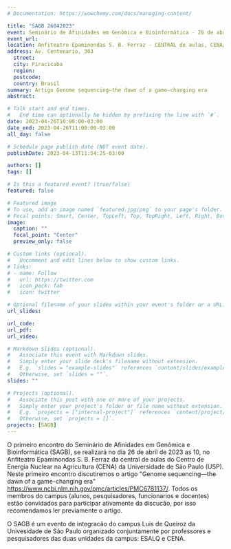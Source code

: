 ```yaml
---
# Documentation: https://wowchemy.com/docs/managing-content/

title: "SAGB 26042023"
event: Seminário de Afinidades em Genômica e Bioinformática - 26 de abril de 2023
event_url:
location: Anfiteatro Epaminondas S. B. Ferraz - CENTRAL de aulas, CENA/USP
address: Av. Centenario, 303
  street:
  city: Piracicaba
  region:
  postcode:
  country: Brasil
summary: Artigo Genome sequencing—the dawn of a game-changing era
abstract:

# Talk start and end times.
#   End time can optionally be hidden by prefixing the line with `#`.
date: 2023-04-26T10:00:00-03:00
date_end: 2023-04-26T11:00:00-03:00
all_day: false

# Schedule page publish date (NOT event date).
publishDate: 2023-04-13T11:54:25-03:00

authors: []
tags: []

# Is this a featured event? (true/false)
featured: false

# Featured image
# To use, add an image named `featured.jpg/png` to your page's folder. 
# Focal points: Smart, Center, TopLeft, Top, TopRight, Left, Right, BottomLeft, Bottom, BottomRight.
image:
  caption: ""
  focal_point: "Center"
  preview_only: false

# Custom links (optional).
#   Uncomment and edit lines below to show custom links.
# links:
# - name: Follow
#   url: https://twitter.com
#   icon_pack: fab
#   icon: twitter

# Optional filename of your slides within your event's folder or a URL.
url_slides:

url_code:
url_pdf:
url_video:

# Markdown Slides (optional).
#   Associate this event with Markdown slides.
#   Simply enter your slide deck's filename without extension.
#   E.g. `slides = "example-slides"` references `content/slides/example-slides.md`.
#   Otherwise, set `slides = ""`.
slides: ""

# Projects (optional).
#   Associate this post with one or more of your projects.
#   Simply enter your project's folder or file name without extension.
#   E.g. `projects = ["internal-project"]` references `content/project/deep-learning/index.md`.
#   Otherwise, set `projects = []`.
projects: [SAGB]
---
```

O primeiro encontro do Seminário de Afinidades em Genômica e Bioinformática (SAGB), se realizará no dia 26 de abril de 2023 as 10, no Anfiteatro Epaminondas S. B. Ferraz da central de aulas do Centro de Energia Nuclear na Agricultura (CENA) da Universidade de São Paulo (USP). Neste primeiro encontro discutiremos o artigo "Genome sequencing—the dawn of a game-changing era" https://www.ncbi.nlm.nih.gov/pmc/articles/PMC6781137/. Todos os membros do campus (alunos, pesquisadores, funcionarios e docentes) estão convidados para participar ativamente da discucão, por isso recomendamos ler previamente o artigo.

O SAGB é um evento de integracão do campus Luis de Queiroz da Univesidade de São Paulo organizado conjuntamente por professores e pesquisadores das duas unidades da campus: ESALQ e CENA.

